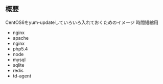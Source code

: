  概要
----
CentOS6をyum-updateしていろいろ入れておくためのイメージ 時間短縮用

- nginx
- apache
- nginx
- php5.4
- node
- mysql
- sqlite
- redis
- td-agent
